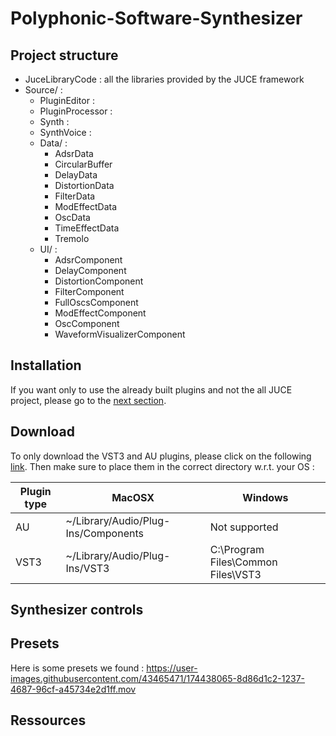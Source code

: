# Polyphonic-Software-Synthesizer

## Project structure
- JuceLibraryCode : all the libraries provided by the JUCE framework
- Source/ : 
  - PluginEditor :
  - PluginProcessor :
  - Synth :
  - SynthVoice : 
  - Data/ :
    - AdsrData
    - CircularBuffer
    - DelayData
    - DistortionData
    - FilterData
    - ModEffectData
    - OscData
    - TimeEffectData
    - Tremolo
  - UI/ : 
    - AdsrComponent
    - DelayComponent
    - DistortionComponent
    - FilterComponent
    - FullOscsComponent
    - ModEffectComponent
    - OscComponent
    - WaveformVisualizerComponent
## Installation 
If you want only to use the already built plugins and not the all JUCE project, please go to the [next section](#Download).

## Download
To only download the VST3 and AU plugins, please click on the following [link](https://download-directory.github.io/?url=https%3A%2F%2Fgithub.com%2Fantoine-crettenand%2FPolyphonic-Software-Synthesizer%2Ftree%2Frelease%2Fplugins). Then make sure to place them in the correct directory w.r.t. your OS :

| Plugin type | MacOSX                              | Windows                            |
|-------------|-------------------------------------|------------------------------------|
| AU          | ~/Library/Audio/Plug-Ins/Components | Not supported                      |
| VST3        | ~/Library/Audio/Plug-Ins/VST3       | C:\Program Files\Common Files\VST3 |

## Synthesizer controls

## Presets
Here is some presets we found : 
https://user-images.githubusercontent.com/43465471/174438065-8d86d1c2-1237-4687-96cf-a45734e2d1ff.mov
## Ressources





